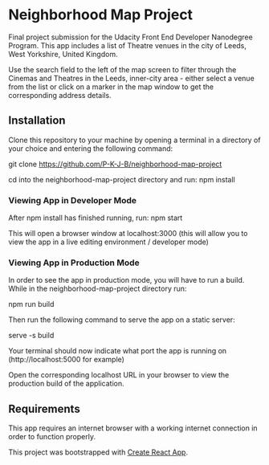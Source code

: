 # Neighborhood Map Project

Final project submission for the Udacity Front End Developer Nanodegree Program. This app includes a list of Theatre venues in the city of Leeds, West Yorkshire, United Kingdom.

Use the search field to the left of the map screen to filter through the Cinemas and Theatres in the Leeds, inner-city area - either select a venue from the list or click on a marker in the map window to get the corresponding address details.

## Installation

Clone this repository to your machine by opening a terminal in a directory of your choice and entering the following command:

git clone https://github.com/P-K-J-B/neighborhood-map-project

cd into the neighborhood-map-project directory and run: npm install

### Viewing App in Developer Mode

After npm install has finished running, run: npm start

This will open a browser window at localhost:3000 (this will allow you to view the app in a live editing environment / developer mode)

### Viewing App in Production Mode

In order to see the app in production mode, you will have to run a build. While in the neighborhood-map-project directory run: 

npm run build

Then run the following command to serve the app on a static server:

serve -s build

Your terminal should now indicate what port the app is running on (http://localhost:5000 for example)

Open the corresponding localhost URL in your browser to view the production build of the application.

## Requirements

This app requires an internet browser with a working internet connection in order to function properly.

This project was bootstrapped with [Create React App](https://github.com/facebook/create-react-app).